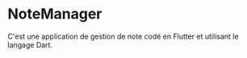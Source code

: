 # NoteManager

C'est une application de gestion de note codé en Flutter et utilisant le langage Dart.
